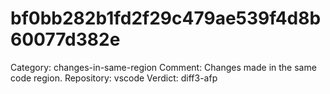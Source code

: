 # bf0bb282b1fd2f29c479ae539f4d8b60077d382e

Category: changes-in-same-region
Comment: Changes made in the same code region.
Repository: vscode
Verdict: diff3-afp